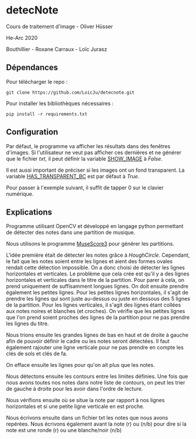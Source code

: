 # detecNote

Cours de traitement d'image - Oliver Hüsser

He-Arc 2020

Bouthillier - Roxane Carraux - Loïc Jurasz

## Dépendances

Pour télécharger le repo :

```
git clone https://github.com/LoicJu/detecnote.git
```

Pour installer les bibliothèques nécessaires : 

```
pip install -r requirements.txt
```

## Configuration

Par défaut, le programme va afficher les résultats dans des fenêtres d'images. Si l'utilisateur ne veut pas afficher ces dernières et ne générer que le fichier *txt*, il peut définir la variable [SHOW_IMAGE](Main.py#L17) à *False*.

Il est aussi important de préciser si les images ont un fond transparent. La variable [HAS_TRANSPARENT_BC](Main.py#L18) est par défaut à *True*.

Pour passer à l'exemple suivant, il suffit de tapper 0 sur le clavier numérique.

## Explications

Programme utilisant OpenCV et développé en langage python permettant de détecter des notes dans une partition de musique.

Nous utilisons le programme [MuseScore3](https://musescore.org) pour générer les partitions.

L'idée première était de détecter les notes grâce à *HoughCircle*. Cependant, le fait que les notes soient entre les lignes et aient des formes ovales rendait cette détection impossible.
On a donc choisi de détecter les lignes horizontales et verticales. Le problème que cela crée est qu'il y a des lignes horizontales et verticales dans le titre de la partition. Pour parer à cela, on prend uniquement de suffisamment longues lignes.
On doit ensuite prendre également les petites lignes. Pour les petites lignes horizontales, il s'agit de prendre les lignes qui sont juste au-dessus ou juste en dessous des 5 lignes de la partition. Pour les lignes verticales, il s'agit des lignes étant collées aux notes noires et blanches (et croches). On vérifie que les petites lignes que l'on prend soient proches des lignes de la partition pour ne pas prendre les lignes du titre.

Nous trions ensuite les grandes lignes de bas en haut et de droite à gauche afin de pouvoir définir le cadre ou les notes seront détectées. Il faut également rajouter une ligne verticale pour ne pas prendre en compte les clés de sols et clés de fa.

On efface ensuite les lignes pour qu'on ait plus que les notes.

Nous détectons ensuite les contours entre les limites définies. Une fois que nous avons toutes nos notes dans notre liste de contours, on peut les trier de gauche à droite pour les avoir dans l'ordre de lecture.

Nous vérifions ensuite où se situe la note par rapport à nos lignes horizontales et si une petite ligne verticale en est proche.

Nous écrivons ensuite dans un fichier txt les notes que nous avons repérées. Nous écrivons également avant la note (r) ou (n/b) pour dire si la note est une ronde (r) ou une blanche/noir (n/b)
